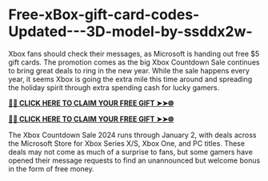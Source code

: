 # Free-xBox-gift-card-codes-Updated---3D-model-by-ssddx2w-
Xbox fans should check their messages, as Microsoft is handing out free $5 gift cards. The promotion comes as the big Xbox Countdown Sale continues to bring great deals to ring in the new year. While the sale happens every year, it seems Xbox is going the extra mile this time around and spreading the holiday spirit through extra spending cash for lucky gamers.

**[🌟✨ CLICK HERE TO CLAIM YOUR FREE GIFT ➤➤🌐](https://progiftzone.com/xbox%20gift%20card)**

**[🌟✨ CLICK HERE TO CLAIM YOUR FREE GIFT ➤➤🌐](https://progiftzone.com/xbox%20gift%20card)**


The Xbox Countdown Sale 2024 runs through January 2, with deals across the Microsoft Store for Xbox Series X/S, Xbox One, and PC titles. These deals may not come as much of a surprise to fans, but some gamers have opened their message requests to find an unannounced but welcome bonus in the form of free money.
